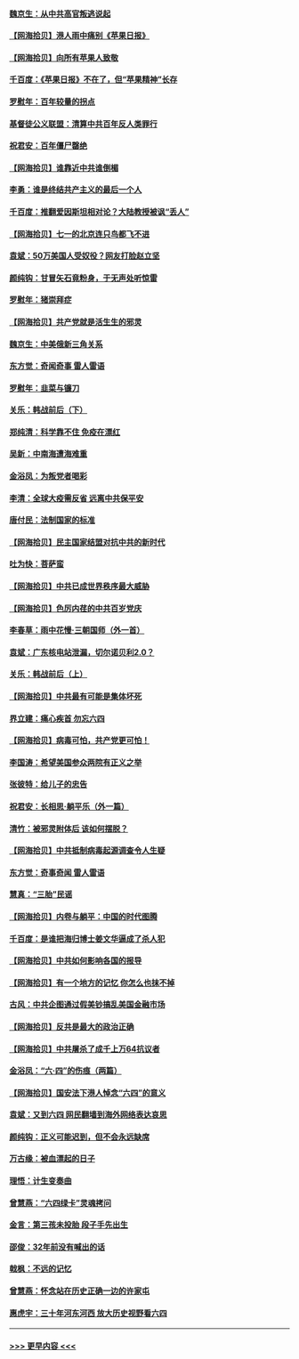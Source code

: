 #### [魏京生：从中共高官叛逃说起](../pages/nsc993/n13048997.md?t=06270802) 
#### [【网海拾贝】港人雨中痛别《苹果日报》](../pages/nsc993/n13048941.md?t=06270802) 
#### [【网海拾贝】向所有苹果人致敬](../pages/nsc993/n13046795.md?t=06270802) 
#### [千百度：《苹果日报》不在了，但“苹果精神”长存](../pages/nsc993/n13046703.md?t=06270802) 
#### [罗慰年：百年较量的拐点](../pages/nsc993/n13046542.md?t=06270802) 
#### [基督徒公义联盟：清算中共百年反人类罪行](../pages/nsc993/n13046499.md?t=06270802) 
#### [祝君安：百年僵尸罄绝](../pages/nsc993/n13045595.md?t=06270802) 
#### [【网海拾贝】谁靠近中共谁倒楣](../pages/nsc993/n13044667.md?t=06270802) 
#### [李勇：谁是终结共产主义的最后一个人](../pages/nsc993/n13044397.md?t=06270802) 
#### [千百度：推翻爱因斯坦相对论？大陆教授被讽“丢人”](../pages/nsc993/n13043908.md?t=06270802) 
#### [【网海拾贝】七一的北京连只鸟都飞不进](../pages/nsc993/n13041377.md?t=06270802) 
#### [袁斌：50万美国人受奴役？网友打脸赵立坚](../pages/nsc993/n13041330.md?t=06270802) 
#### [颜纯钩：甘冒矢石竟粉身，于无声处听惊雷](../pages/nsc993/n13041140.md?t=06270802) 
#### [罗慰年：猪崇拜症](../pages/nsc993/n13041071.md?t=06270802) 
#### [【网海拾贝】共产党就是活生生的邪灵](../pages/nsc993/n13036627.md?t=06270802) 
#### [魏京生：中美俄新三角关系](../pages/nsc993/n13035986.md?t=06270802) 
#### [东方觉：奇闻奇事 雷人雷语](../pages/nsc993/n13035878.md?t=06270802) 
#### [罗慰年：韭菜与镰刀](../pages/nsc993/n13034374.md?t=06270802) 
#### [关乐：韩战前后（下）](../pages/nsc993/n13034113.md?t=06270802) 
#### [郑纯清：科学靠不住 免疫在漂红](../pages/nsc993/n13034093.md?t=06270802) 
#### [吴新：中南海遭海难重](../pages/nsc993/n13034084.md?t=06270802) 
#### [金浴凤：为叛党者喝彩](../pages/nsc993/n13034058.md?t=06270802) 
#### [李清：全球大疫需反省 远离中共保平安](../pages/nsc993/n13033784.md?t=06270802) 
#### [唐付民：法制国家的标准](../pages/nsc993/n13032944.md?t=06270802) 
#### [【网海拾贝】民主国家结盟对抗中共的新时代](../pages/nsc993/n13031717.md?t=06270802) 
#### [吐为快：菩萨蛮](../pages/nsc993/n13030033.md?t=06270802) 
#### [【网海拾贝】中共已成世界秩序最大威胁](../pages/nsc993/n13028138.md?t=06270802) 
#### [【网海拾贝】色厉内荏的中共百岁党庆](../pages/nsc993/n13025582.md?t=06270802) 
#### [李春草：雨中花慢‧三朝国师（外一首）](../pages/nsc993/n13025567.md?t=06270802) 
#### [袁斌：广东核电站泄漏，切尔诺贝利2.0？](../pages/nsc993/n13025475.md?t=06270802) 
#### [关乐：韩战前后（上）](../pages/nsc993/n13025387.md?t=06270802) 
#### [【网海拾贝】中共最有可能是集体坏死](../pages/nsc993/n13023101.md?t=06270802) 
#### [界立建：痛心疾首 勿忘六四](../pages/nsc993/n13022339.md?t=06270802) 
#### [【网海拾贝】病毒可怕，共产党更可怕！](../pages/nsc993/n13020728.md?t=06270802) 
#### [李国涛：希望美国参众两院有正义之举](../pages/nsc993/n13020674.md?t=06270802) 
#### [张彼特：给儿子的忠告](../pages/nsc993/n13018934.md?t=06270802) 
#### [祝君安：长相思‧躺平乐（外一篇）](../pages/nsc993/n13018923.md?t=06270802) 
#### [清竹：被邪灵附体后 该如何摆脱？](../pages/nsc993/n13018877.md?t=06270802) 
#### [【网海拾贝】中共抵制病毒起源调查令人生疑](../pages/nsc993/n13017785.md?t=06270802) 
#### [东方觉：奇事奇闻 雷人雷语](../pages/nsc993/n13017577.md?t=06270802) 
#### [慧真：“三胎”民谣](../pages/nsc993/n13017394.md?t=06270802) 
#### [【网海拾贝】内卷与躺平：中国的时代图腾](../pages/nsc993/n13016128.md?t=06270802) 
#### [千百度：是谁把海归博士姜文华逼成了杀人犯](../pages/nsc993/n13015218.md?t=06270802) 
#### [【网海拾贝】中共如何影响各国的报导](../pages/nsc993/n13012599.md?t=06270802) 
#### [【网海拾贝】有一个地方的记忆 你怎么也抹不掉](../pages/nsc993/n13009802.md?t=06270802) 
#### [古风：中共企图通过假美钞搞乱美国金融市场](../pages/nsc993/n13009626.md?t=06270802) 
#### [【网海拾贝】反共是最大的政治正确](../pages/nsc993/n13007051.md?t=06270802) 
#### [【网海拾贝】中共屠杀了成千上万64抗议者](../pages/nsc993/n13002713.md?t=06270802) 
#### [金浴凤：“六·四”的伤痕（两篇）](../pages/nsc993/n13001719.md?t=06270802) 
#### [【网海拾贝】国安法下港人悼念“六四”的意义](../pages/nsc993/n13001039.md?t=06270802) 
#### [袁斌：又到六四 网民翻墙到海外网络表达哀思](../pages/nsc993/n13000995.md?t=06270802) 
#### [颜纯钩：正义可能迟到，但不会永远缺席](../pages/nsc993/n13000920.md?t=06270802) 
#### [万古缘：被血漂起的日子](../pages/nsc993/n13000914.md?t=06270802) 
#### [理悟：计生变奏曲](../pages/nsc993/n13000414.md?t=06270802) 
#### [曾慧燕：“六四绿卡”灵魂拷问](../pages/nsc993/n13000277.md?t=06270802) 
#### [金言：第三孩未投胎 段子手先出生](../pages/nsc993/n13000215.md?t=06270802) 
#### [邵俊：32年前没有喊出的话](../pages/nsc993/n13000181.md?t=06270802) 
#### [戟枫：不远的记忆](../pages/nsc993/n13000121.md?t=06270802) 
#### [曾慧燕：怀念站在历史正确一边的许家屯](../pages/nsc993/n13000073.md?t=06270802) 
#### [惠虎宇：三十年河东河西 放大历史视野看六四](../pages/nsc993/n13000018.md?t=06270802) 

----
#### [ >>> 更早内容 <<< ](../indexes/nsc993-earlier.md)
